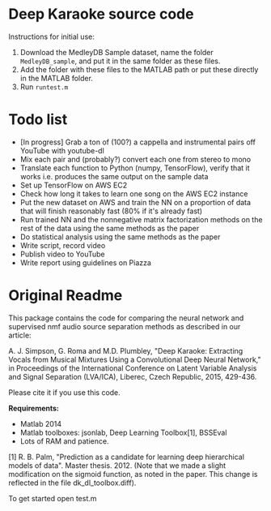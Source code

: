 # Deep Karaoke source code

Instructions for initial use:
1. Download the MedleyDB Sample dataset, name the folder `MedleyDB_sample`, and put it in the same folder as these files.
2. Add the folder with these files to the MATLAB path or put these directly in the MATLAB folder.
3. Run `runtest.m`

# Todo list

* [In progress] Grab a ton of (100?) a cappella and instrumental pairs off YouTube with youtube-dl
* Mix each pair and (probably?) convert each one from stereo to mono
* Translate each function to Python (numpy, TensorFlow), verify that it works i.e. produces the same output on the sample data
* Set up TensorFlow on AWS EC2
* Check how long it takes to learn one song on the AWS EC2 instance
* Put the new dataset on AWS and train the NN on a proportion of data that will finish reasonably fast (80% if it's already fast)
* Run trained NN and the nonnegative matrix factorization methods on the rest of the data using the same methods as the paper
* Do statistical analysis using the same methods as the paper
* Write script, record video
* Publish video to YouTube
* Write report using guidelines on Piazza

# Original Readme

This package contains the code for comparing the neural network and supervised nmf audio source separation methods as described in our article:

A. J. Simpson, G. Roma and M.D. Plumbley, "Deep Karaoke: Extracting Vocals from Musical Mixtures Using a Convolutional Deep Neural Network," in Proceedings of the International Conference on Latent Variable Analysis and Signal Separation (LVA/ICA), Liberec, Czech Republic, 2015, 429-436.

Please cite it if you use this code.

**Requirements:**
- Matlab 2014
- Matlab toolboxes: jsonlab, Deep Learning Toolbox[1], BSSEval
- Lots of RAM and patience.

[1] R. B. Palm, "Prediction as a candidate for learning deep hierarchical models of data". Master thesis. 2012. (Note that we made a slight modification on the sigmoid function, as noted in the paper. This change is reflected in the file dk_dl_toolbox.diff).

To get started open test.m
